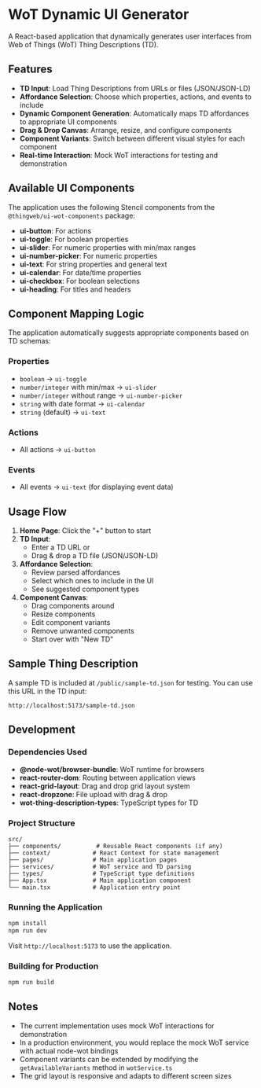 # WoT Dynamic UI Generator

A React-based application that dynamically generates user interfaces from Web of Things (WoT) Thing Descriptions (TD).

## Features

- **TD Input**: Load Thing Descriptions from URLs or files (JSON/JSON-LD)
- **Affordance Selection**: Choose which properties, actions, and events to include
- **Dynamic Component Generation**: Automatically maps TD affordances to appropriate UI components
- **Drag & Drop Canvas**: Arrange, resize, and configure components
- **Component Variants**: Switch between different visual styles for each component
- **Real-time Interaction**: Mock WoT interactions for testing and demonstration

## Available UI Components

The application uses the following Stencil components from the `@thingweb/ui-wot-components` package:

- **ui-button**: For actions
- **ui-toggle**: For boolean properties
- **ui-slider**: For numeric properties with min/max ranges
- **ui-number-picker**: For numeric properties
- **ui-text**: For string properties and general text
- **ui-calendar**: For date/time properties
- **ui-checkbox**: For boolean selections
- **ui-heading**: For titles and headers

## Component Mapping Logic

The application automatically suggests appropriate components based on TD schemas:

### Properties
- `boolean` → `ui-toggle`
- `number/integer` with min/max → `ui-slider`
- `number/integer` without range → `ui-number-picker`
- `string` with date format → `ui-calendar`
- `string` (default) → `ui-text`

### Actions
- All actions → `ui-button`

### Events
- All events → `ui-text` (for displaying event data)

## Usage Flow

1. **Home Page**: Click the "+" button to start
2. **TD Input**: 
   - Enter a TD URL or 
   - Drag & drop a TD file (JSON/JSON-LD)
3. **Affordance Selection**: 
   - Review parsed affordances
   - Select which ones to include in the UI
   - See suggested component types
4. **Component Canvas**: 
   - Drag components around
   - Resize components
   - Edit component variants
   - Remove unwanted components
   - Start over with "New TD"

## Sample Thing Description

A sample TD is included at `/public/sample-td.json` for testing. You can use this URL in the TD input:
```
http://localhost:5173/sample-td.json
```

## Development

### Dependencies Used

- **@node-wot/browser-bundle**: WoT runtime for browsers
- **react-router-dom**: Routing between application views
- **react-grid-layout**: Drag and drop grid layout system
- **react-dropzone**: File upload with drag & drop
- **wot-thing-description-types**: TypeScript types for TD

### Project Structure

```
src/
├── components/          # Reusable React components (if any)
├── context/            # React Context for state management
├── pages/              # Main application pages
├── services/           # WoT service and TD parsing
├── types/              # TypeScript type definitions
├── App.tsx             # Main application component
└── main.tsx            # Application entry point
```

### Running the Application

```bash
npm install
npm run dev
```

Visit `http://localhost:5173` to use the application.

### Building for Production

```bash
npm run build
```

## Notes

- The current implementation uses mock WoT interactions for demonstration
- In a production environment, you would replace the mock WoT service with actual node-wot bindings
- Component variants can be extended by modifying the `getAvailableVariants` method in `wotService.ts`
- The grid layout is responsive and adapts to different screen sizes
